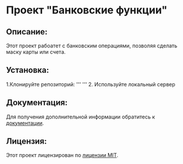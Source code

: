 # Проект "Банковские функции"

## Описание:
Этот проект рабоатет с банковским операциями,
позволяя сделать маску карты или счета.

## Установка:
1.Клонируйте репозиторий:
'''
'''
2. Используйте локальный сервер

## Документация:


Для получения дополнительной информации обратитесь к [документации](docs/README.md).

## Лицензия:

Этот проект лицензирован по [лицензии MIT](LICENSE).
####
#####